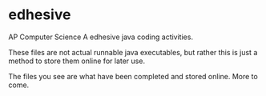 # edhesive
AP Computer Science A edhesive java coding activities.

These files are not actual runnable java executables, but rather this is just a method to store them online for later use.

The files you see are what have been completed and stored online. More to come.

